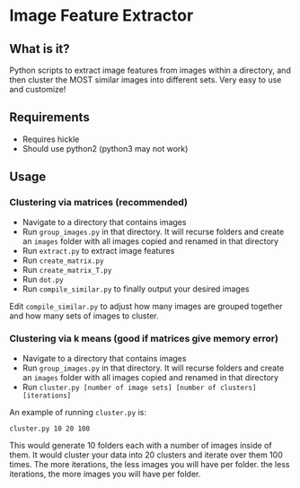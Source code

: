 # Image Feature Extractor 

## What is it?

Python scripts to extract image features from images within a directory, and then cluster the MOST similar images into different sets. Very easy to use and customize!

## Requirements

* Requires hickle
* Should use python2 (python3 may not work)

## Usage 

### Clustering via matrices (recommended)

* Navigate to a directory that contains images
* Run `group_images.py` in that directory. It will recurse folders and create an `images` folder with all images copied and renamed in that directory
* Run `extract.py` to extract image features
* Run `create_matrix.py` 
* Run `create_matrix_T.py` 
* Run `dot.py` 
* Run `compile_similar.py` to finally output your desired images 

Edit `compile_similar.py` to adjust how many images are grouped together and how many sets of images to cluster.

### Clustering via k means (good if matrices give memory error)
* Navigate to a directory that contains images
* Run `group_images.py` in that directory. It will recurse folders and create an `images` folder with all images copied and renamed in that directory
* Run `cluster.py [number of image sets] [number of clusters] [iterations]`

An example of running `cluster.py` is:

`cluster.py 10 20 100`

This would generate 10 folders each with a number of images inside of them. It would cluster your data into 20 clusters and iterate over them 100 times. The more iterations, the less images you will have per folder. the less iterations, the more images you will have per folder. 

